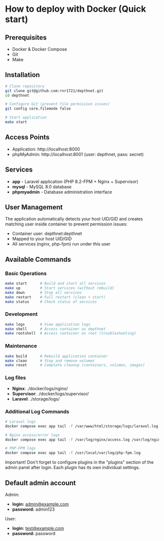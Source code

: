 # How to deploy with Docker  (Quick start)

## Prerequisites

- Docker & Docker Compose
- Git
- Make

## Installation

```bash
# Clone repository
git clone git@github.com:rnr1721/depthnet.git
cd depthnet

# Configure Git (prevent file permission issues)
git config core.filemode false

# Start application
make start
```

## Access Points

- Application: http://localhost:8000
- phpMyAdmin: http://localhost:8001 (user: depthnet, pass: secret)

## Services

- **app** - Laravel application (PHP 8.2-FPM + Nginx + Supervisor)
- **mysql** - MySQL 8.0 database
- **phpmyadmin** - Database administration interface

## User Management

The application automatically detects your host UID/GID and creates matching user inside container to prevent permission issues:

- Container user: depthnet:depthnet
- Mapped to your host UID/GID
- All services (nginx, php-fpm) run under this user

## Available Commands

### Basic Operations

```bash
make start      # Build and start all services
make up         # Start services (without rebuild)
make down       # Stop all services
make restart    # Full restart (clean + start)
make status     # Check status of services
```

### Development

```bash
make logs       # View application logs
make shell      # Access container as depthnet
make rootshell  # Access container as root (troubleshooting)
```

### Maintenance

```bash
make build      # Rebuild application container
make clean      # Stop and remove volumes
make reset      # Complete cleanup (containers, volumes, images)
```

### Log files

- **Nginx**: ./docker/logs/nginx/
- **Supervisor**: ./docker/logs/supervisor/
- **Laravel**: ./storage/logs/

### Additional Log Commands

```bash
# Laravel logs
docker compose exec app tail -f /var/www/html/storage/logs/laravel.log

# Nginx access/error logs
docker compose exec app tail -f /var/log/nginx/access.log /var/log/nginx/error.log

# PHP-FPM logs
docker compose exec app tail -f /usr/local/var/log/php-fpm.log
```

Important! Don't forget to configure plugins in the "plugins" section of the admin panel after login. Each plugin has its own individual settings.

## Default admin account

Admin:

- **login:** admin@example.com
- **password:** admin123

User:

- **login:** test@example.com
- **password:** password
